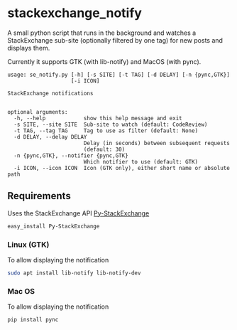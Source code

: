 # stackexchange_notify

A small python script that runs in the background and watches a StackExchange sub-site (optionally filtered by one tag) for new posts and displays them.

Currently it supports GTK (with lib-notify) and MacOS (with pync).

```
usage: se_notify.py [-h] [-s SITE] [-t TAG] [-d DELAY] [-n {pync,GTK}]
                    [-i ICON]

StackExchange notifications
￼

optional arguments:
  -h, --help            show this help message and exit
  -s SITE, --site SITE  Sub-site to watch (default: CodeReview)
  -t TAG, --tag TAG     Tag to use as filter (default: None)
  -d DELAY, --delay DELAY
                        Delay (in seconds) between subsequent requests
                        (default: 30)
  -n {pync,GTK}, --notifier {pync,GTK}
                        Which notifier to use (default: GTK)
  -i ICON, --icon ICON  Icon (GTK only), either short name or absolute path
```

## Requirements

Uses the StackExchange API [Py-StackExchange](https://github.com/lucjon/Py-StackExchange)

```bash
easy_install Py-StackExchange
```

### Linux (GTK)

To allow displaying the notification

```bash
sudo apt install lib-notify lib-notify-dev
```

### Mac OS

To allow displaying the notification

```bash
pip install pync
```
